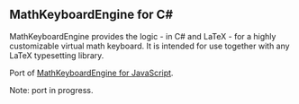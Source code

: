 ## MathKeyboardEngine for C#

MathKeyboardEngine provides the logic - in C# and LaTeX - for a highly customizable virtual math keyboard. It is intended for use together with any LaTeX typesetting library.

Port of [MathKeyboardEngine for JavaScript](https://github.com/MathKeyboardEngine/MathKeyboardEngine).

Note: port in progress.